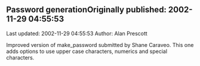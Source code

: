 ## Password generationOriginally published: 2002-11-29 04:55:53 
Last updated: 2002-11-29 04:55:53 
Author: Alan Prescott 
 
Improved version of make_password submitted by Shane Caraveo. This one adds options to use upper case characters, numerics and special characters.
